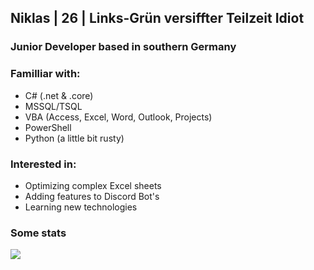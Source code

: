 <h2>Niklas | 26 | Links-Gr&uuml;n versiffter Teilzeit Idiot&nbsp;</h2>
<h3>Junior Developer based in southern Germany</h3>
<h3>Familliar with:</h3>
<ul>
<li>C# (.net &amp; .core)</li>
<li>MSSQL/TSQL&nbsp;</li>
<li>VBA (Access, Excel, Word, Outlook, Projects)</li>
<li>PowerShell</li>
<li>Python (a little bit rusty)</li>
</ul>
<h3>Interested in:</h3>
<ul>
<li>Optimizing complex Excel sheets</li>
<li>Adding features to Discord Bot's</li>
<li>Learning new technologies</li>
</ul>
<h3>Some stats</h3>
<a>
  <img align="center" src="https://github-readme-stats.vercel.app/api?username=Katzerolli&show_icons=true&theme=transparent" />
</a>
